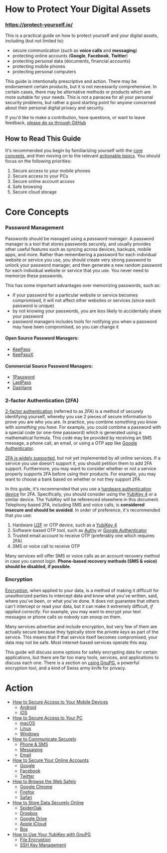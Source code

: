 # How to Protect Your Digital Assets

### <https://protect-yourself.io/>

This is a practical guide on how to protect yourself and your digital assets, including (but not limited to):

 * secure communication (such as **voice calls** and **messaging**)
 * protecting online accounts (**Google**, **Facebook**, **Twitter**)
 * protecting personal data (documents, financial accounts)
 * protecting mobile phones
 * protecting personal computers

This guide is intentionally prescriptive and action. There may be endorsement certain products, but it is not necessarily comprehensive. In certain cases, there may be alternative methods or products which are more suitable for your needs. This is not a panacea for all your personal security problems, but rather a good starting point for anyone concerned about their personal digital privacy and security.

If you'd like to make a contribution, have questions, or want to leave feedback, [please do so through GitHub](https://github.com/brndnmtthws/protect-yourself)

## How to Read This Guide

It's recommended you begin by familiarizing yourself with the [core concepts](#core-concepts), and then moving on to the relevant [actionable topics](#action). You should focus on the following priorities:

1. Secure access to your mobile phones
1. Secure access to your PCs
1. Secure online account access
1. Safe browsing
1. Secure cloud storage

# Core Concepts

### Password Management

Passwords should be managed using a _password manager_. A password manager is a tool that stores passwords securely, and usually provides other useful features such as syncing across devices, backups, mobile apps, and more. Rather than remembering a password for each individual website or service you use, you should create very strong password to unlock your password manager, and then generate a new random password for each individual website or service that you use. You never need to memorize these passwords.

This has some important advantages over memorizing passwords, such as:

* if your password for a particular website or service becomes compromised, it will not affect other websites or services (since each password is unique)
* by not knowing your passwords, you are less likely to accidentally share your password
* password managers includes tools for notifying you when a password may have been compromised, so you can change it

#### Open Source Password Managers:

* [KeePass](http://keepass.info/)
* [KeePassX](https://www.keepassx.org/)

#### Commercial Source Password Managers:

* [1Password](https://1password.com/)
* [LastPass](https://www.lastpass.com/)
* [Dashlane](https://www.dashlane.com/)

### 2-factor Authentication (2FA)

[2-factor authentication](https://en.wikipedia.org/wiki/Multi-factor_authentication) (referred to as _2FA_) is a method of securely identifying yourself, whereby you use 2 pieces of secure information to prove you are who you are. In practice, you combine _something you know_ with _something you have_. For example, you could combine a password with a special code (or one-time password) which is generated using a mathematical formula. This code may be provided by receiving an SMS message, a phone call, an email, or using a OTP app like [Google Authenticator](https://en.wikipedia.org/wiki/Google_Authenticator).

[2FA is widely supported](https://twofactorauth.org/), but not yet implemented by all online services. If a service you use doesn't support it, you should petition them to add 2FA support. Furthermore, you may want to consider whether or not a service properly supports 2FA before using their products. For example, you may want to choose a bank based on whether or not they support 2FA.

In this guide, it's recommended that you use a [hardware authentication device](https://en.wikipedia.org/wiki/Security_token#Physical_types) for 2FA. Specifically, you should consider using the [YubiKey 4](https://www.yubico.com/products/yubikey-hardware/yubikey4/) or a similar device. The YubiKey will be referenced elsewhere in this document. Telephony based 2FA, including SMS and voice calls, is **considered insecure and should be avoided**. In order of preference, it's recommended that you use:

1. Hardware [U2F](https://en.wikipedia.org/wiki/Universal_2nd_Factor) or OTP device, such as a [YubiKey 4](https://www.yubico.com/products/yubikey-hardware/yubikey4/)
1. Software-based OTP tool, such as [Authy](https://www.authy.com/) or [Google Authenticator](https://en.wikipedia.org/wiki/Google_Authenticator)
1. Trusted email account to receive OTP (preferably one which requires 2FA)
1. SMS or voice call to receive OTP

Many services will offer SMS or voice calls as an account recovery method in case you cannot login. **Phone-based recovery methods (SMS & voice) should be disabled, if possible**.

### Encryption

[Encryption](https://en.wikipedia.org/wiki/Encryption), when applied to your data, is a method of making it difficult for unauthorized parties to intercept data and know what you've written, said, where you've been, or what you've done. It does not guarantee that others can't intercept or read your data, but it can make it extremely difficult, _if applied correctly_. For example, you may want to encrypt your text messages or phone calls so nobody can snoop on them.

Many services advertise and include encryption, but very few of them are actually secure because they typically store the _private keys_ as part of the service. This means that if that service itself becomes compromised, your data may not be safe. Most internet-based services operate this way.

This guide will discuss some options for safely encrypting data for certain applications, but there are far too many tools, services, and applications to discuss each one. There is a section on [using GnuPG](gnupg.html), a powerful encryption tool, and a kind of Swiss army knife for privacy.

# Action

* [How to Secure Access to Your Mobile Devices](secure-mobile.html)
  * [Android](secure-mobile.html#android)
  * [iOS](secure-mobile.html#ios)
* [How to Secure Access to Your PC](secure-pc.html)
  * [macOS](secure-pc.html#macos)
  * [Linux](secure-pc.html#linux)
  * [Windows](secure-pc.html#windows)
* [How to Communicate Securely](secure-communication.html)
  * [Phone & SMS](secure-communication.html#phone--sms)
  * [Messaging](secure-communication.html#messaging)
  * [Email](secure-communication.html#email)
* [How to Secure Your Online Accounts](secure-online-accounts.html)
  * [Google](secure-online-accounts.html#google)
  * [Facebook](secure-online-accounts.html#facebook)
  * [Twitter](secure-online-accounts.html#twitter)
* [How to Browse the Web Safely](safe-browsing.html)
  * [Google Chrome](safe-browsing.html#google-chrome)
  * [Firefox](safe-browsing.html#firefox)
  * [Safari](safe-browsing.html#safari)
* [How to Store Data Securely Online](secure-storage.html)
  * [SpiderOak](secure-storage.html#spideroak)
  * [Dropbox](secure-storage.html#dropbox)
  * [Google Drive](secure-storage.html#google-drive)
  * [Apple iCloud](secure-storage.html#apple-icloud)
  * [Box](secure-storage.html#box)
* [How to Use Your YubiKey with GnuPG](gnupg.html)
  * [File Encryption](gnupg.html#file-encryption)
  * [SSH Key Management](gnupg.html#ssh-key-management)
